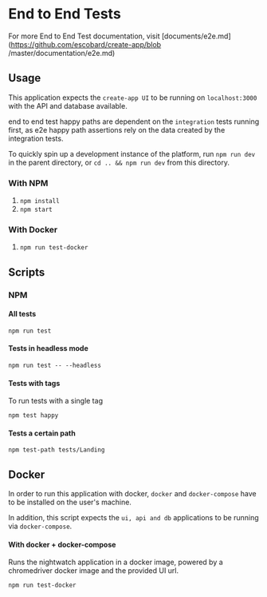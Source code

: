 # End to End Tests

For more End to End Test documentation, visit [documents/e2e.md](https://github.com/escobard/create-app/blob
/master/documentation/e2e.md)

## Usage

This application expects the `create-app UI` to be running on `localhost:3000` with the API and database available. 

end to end test happy paths are dependent on the `integration` tests running first, as e2e happy path assertions rely on the data created by the integration tests.

To quickly spin up a development instance of the platform, run `npm run dev` in the parent directory, or `cd
 .. && npm run dev` from this directory.

### With NPM

1. `npm install`
2. `npm start`

### With Docker

1. `npm run test-docker`

## Scripts 

### NPM

#### All tests

`npm run test`

#### Tests in headless mode

`npm run test -- --headless`

#### Tests with tags

To run tests with a single tag

`npm test happy`

#### Tests a certain path

`npm test-path tests/Landing`

## Docker

In order to run this application with docker, `docker` and `docker-compose` have to be installed on the user's machine.

In addition, this script expects the `ui, api and db` applications to be running via `docker-compose`.

#### With docker + docker-compose

Runs the nightwatch application in a docker image, powered by a chromedriver docker image and the provided UI url.

`npm run test-docker`